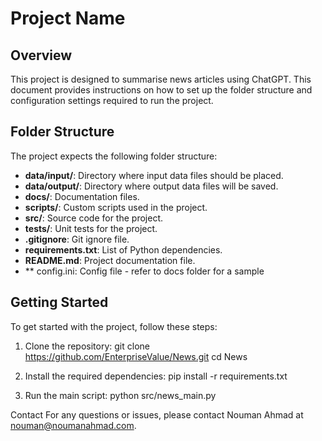 # Project Name

## Overview
This project is designed to summarise news articles using ChatGPT. This document provides instructions on how to set up the folder structure and configuration settings required to run the project.

## Folder Structure
The project expects the following folder structure:

- **data/input/**: Directory where input data files should be placed.
- **data/output/**: Directory where output data files will be saved.
- **docs/**: Documentation files.
- **scripts/**: Custom scripts used in the project.
- **src/**: Source code for the project.
- **tests/**: Unit tests for the project.
- **.gitignore**: Git ignore file.
- **requirements.txt**: List of Python dependencies.
- **README.md**: Project documentation file.
- ** config.ini: Config file - refer to docs folder for a sample


## Getting Started
To get started with the project, follow these steps:

1. Clone the repository:
   git clone https://github.com/EnterpriseValue/News.git
   cd News


2. Install the required dependencies:
pip install -r requirements.txt

3. Run the main script:
python src/news_main.py

Contact
For any questions or issues, please contact Nouman Ahmad at nouman@noumanahmad.com.


